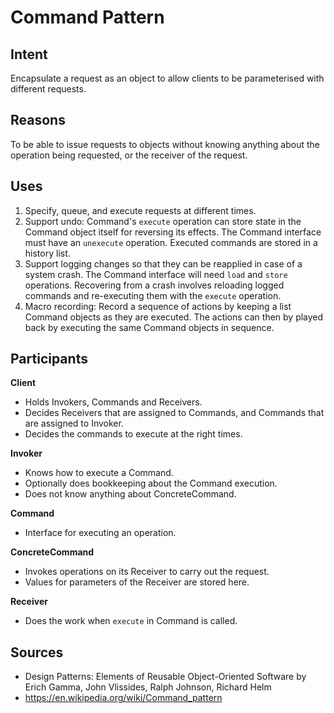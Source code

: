 # Command Pattern

## Intent
Encapsulate a request as an object to allow clients to be parameterised with different requests.

## Reasons
To be able to issue requests to objects without knowing anything about the operation being requested, or the receiver of the request.

## Uses
1. Specify, queue, and execute requests at different times.
1. Support undo: Command's `execute` operation can store state in the Command object itself for reversing its effects. The Command interface must have an `unexecute` operation. Executed commands are stored in a history list.
1. Support logging changes so that they can be reapplied in case of a system crash. The Command interface will need `load` and `store` operations. Recovering from a crash involves reloading logged commands and re-executing them with the `execute` operation.
1. Macro recording: Record a sequence of actions by keeping a list Command objects as they are executed. The actions can then by played back by executing the same Command objects in sequence.

## Participants
**Client**
* Holds Invokers, Commands and Receivers.
* Decides Receivers that are assigned to Commands, and Commands that are assigned to Invoker.
* Decides the commands to execute at the right times.

**Invoker**
* Knows how to execute a Command.
* Optionally does bookkeeping about the Command execution.
* Does not know anything about ConcreteCommand.

**Command**
* Interface for executing an operation.

**ConcreteCommand**
* Invokes operations on its Receiver to carry out the request.
* Values for parameters of the Receiver are stored here.

**Receiver**
* Does the work when `execute` in Command is called.

## Sources
* Design Patterns: Elements of Reusable Object-Oriented Software by Erich Gamma, John Vlissides, Ralph Johnson, Richard Helm
* https://en.wikipedia.org/wiki/Command_pattern